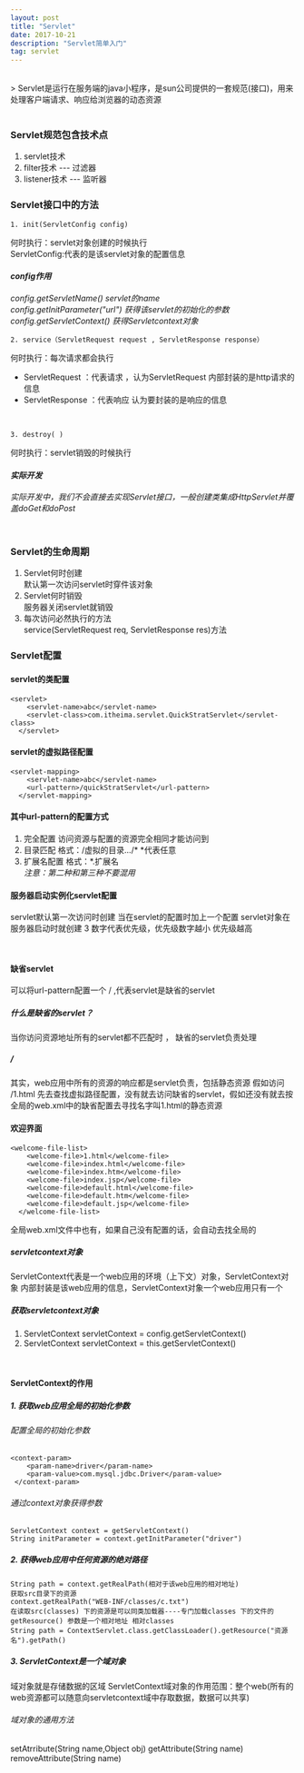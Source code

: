 ```yaml
---
layout: post
title: "Servlet"
date: 2017-10-21 
description: "Servlet简单入门"
tag: servlet 
--- 
```

<br>
> Servlet是运行在服务端的java小程序，是sun公司提供的一套规范(接口)，用来处理客户端请求、响应给浏览器的动态资源<br>

<br>

### Servlet规范包含技术点
1. servlet技术
2. filter技术 --- 过滤器
3. listener技术 --- 监听器

### Servlet接口中的方法
```
1. init(ServletConfig config)
```

何时执行：servlet对象创建的时候执行<br>
ServletConfig:代表的是该servlet对象的配置信息

#### *config作用*
*config.getServletName()   servlet的name*<br>
*config.getInitParameter("url") 获得该servlet的初始化的参数*<br>
*config.getServletContext()  获得Servletcontext对象*<br>

```
2. service（ServletRequest request , ServletResponse response）
```
何时执行：每次请求都会执行
- ServletRequest ：代表请求 ，认为ServletRequest 内部封装的是http请求的信息
- ServletResponse ：代表响应 认为要封装的是响应的信息<br>

<br>

```
3. destroy( )
```
何时执行：servlet销毁的时候执行

#### *实际开发*
*实际开发中，我们不会直接去实现Servlet接口，一般创建类集成HttpServlet并覆盖doGet和doPost*<br>

<br>

### Servlet的生命周期
1. Servlet何时创建<br>
默认第一次访问servlet时穿件该对象
2. Servlet何时销毁<br>
服务器关闭servlet就销毁
3. 每次访问必然执行的方法<br>
service(ServletRequest req, ServletResponse res)方法

### Servlet配置

#### servlet的类配置
```
<servlet>
    <servlet-name>abc</servlet-name>
    <servlet-class>com.itheima.servlet.QuickStratServlet</servlet-class> 
  </servlet>
```
#### servlet的虚拟路径配置

```
<servlet-mapping>
    <servlet-name>abc</servlet-name>
    <url-pattern>/quickStratServlet</url-pattern>
  </servlet-mapping>
```
#### 其中url-pattern的配置方式
1. 完全配置 访问资源与配置的资源完全相同才能访问到
2. 目录匹配 格式：/虚拟的目录.../*  *代表任意
3. 扩展名配置 格式：*.扩展名<br>
*注意：第二种和第三种不要混用*

#### 服务器启动实例化servlet配置
<p>servlet默认第一次访问时创建
当在servlet的配置时加上一个配置<load-on-starup> servlet对象在服务器启动时就创建
<load-on-starup>3<load-on-starup>  数字代表优先级，优先级数字越小 优先级越高
<p><br>

#### 缺省servlet
可以将url-pattern配置一个 / ,代表servlet是缺省的servlet<br>

##### 什么是缺省的servlet？
当你访问资源地址所有的servlet都不匹配时 ， 缺省的servlet负责处理<br>


##### <url-pattern>/</url-pattern>
其实，web应用中所有的资源的响应都是servlet负责，包括静态资源
假如访问 /1.html  先去查找虚拟路径配置，没有就去访问缺省的servlet，假如还没有就去按全局的web.xml中的缺省配置去寻找名字叫1.html的静态资源<br>


#### 欢迎界面

```
<welcome-file-list>
    <welcome-file>1.html</welcome-file>
    <welcome-file>index.html</welcome-file>
    <welcome-file>index.htm</welcome-file>
    <welcome-file>index.jsp</welcome-file>
    <welcome-file>default.html</welcome-file>
    <welcome-file>default.htm</welcome-file>
    <welcome-file>default.jsp</welcome-file>
  </welcome-file-list>
```
全局web.xml文件中也有，如果自己没有配置的话，会自动去找全局的<br>

##### servletcontext对象
ServletContext代表是一个web应用的环境（上下文）对象，ServletContext对象     内部封装是该web应用的信息，ServletContext对象一个web应用只有一个<br>


##### 获取servletcontext对象
1. ServletContext servletContext = config.getServletContext()
2. ServletContext servletContext = this.getServletContext()
<br>

#### ServletContext的作用

##### 1. 获取web应用全局的初始化参数

###### 配置全局的初始化参数

```
<context-param>
    <param-name>driver</param-name>
    <param-value>com.mysql.jdbc.Driver</param-value>
 </context-param>
```
###### 通过context对象获得参数

```
ServletContext context = getServletContext()
String initParameter = context.getInitParameter("driver")
```
##### 2. 获得web应用中任何资源的绝对路径

```
String path = context.getRealPath(相对于该web应用的相对地址)
获取src目录下的资源
context.getRealPath("WEB-INF/classes/c.txt")
在读取src(classes) 下的资源是可以同类加载器----专门加载classes 下的文件的
getResource() 参数是一个相对地址 相对classes
String path = ContextServlet.class.getClassLoader().getResource("资源名").getPath()

```
##### 3. ServletContext是一个域对象
域对象就是存储数据的区域
ServletContext域对象的作用范围：整个web(所有的web资源都可以随意向servletcontext域中存取数据，数据可以共享)<br>

###### 域对象的通用方法
setAtrribute(String name,Object obj)
getAttribute(String name)
removeAttribute(String name)

